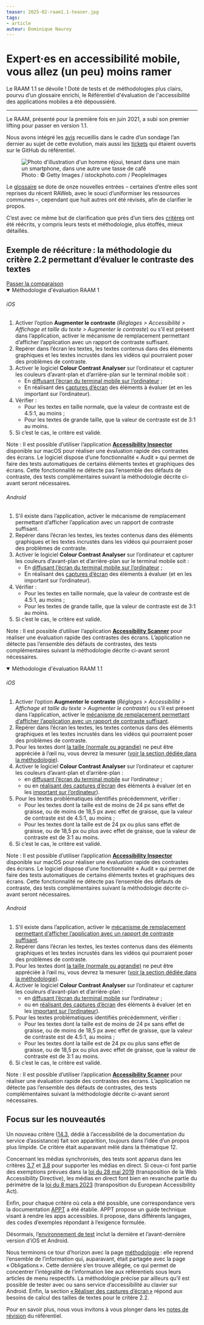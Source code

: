 ```yaml
---
teaser: 2025-02-raam1.1-teaser.jpg
tags:
- article
auteur: Dominique Nauroy
---
```

<hgroup>
 <h1>Expert·es en accessibilité mobile, vous allez (un peu) moins ramer</h1> 
 <p>Le RAAM 1.1 se dévoile ! Doté de tests et de méthodologies plus clairs, pourvu d’un glossaire enrichi, le Référentiel d'évaluation de l'accessibilité des applications mobiles a été dépoussiéré.</p>
</hgroup>
<hr>
<div class="intro"> 
    <p>Le RAAM, présenté pour la première fois en juin 2021, a subi son premier lifting pour passer en version 1.1.</p>
</div> 
<p>Nous avons intégré les <a href="2024-05-06-RAAM-survey.html">avis</a> recueillis dans le cadre d’un sondage l’an dernier au sujet de cette évolution, mais aussi les <a href="https://github.com/accessibility-luxembourg/ReferentielAccessibiliteMobile/issues?q=is%3Aissue%20state%3Aclosed">tickets</a> qui étaient ouverts sur le GitHub du référentiel.</p>
<figure role="group" aria-label="Photo&#8239;: © Getty Images / istockphoto.com / PeopleImages" class="pic"> <img src="../../../../content/fr/news/img/2025-02-raam1.1.jpg" alt="Photo d'illustration d'un homme réjoui, tenant dans une main un smartphone, dans une autre une tasse de café"> <figcaption>Photo&#8239;: © Getty Images / istockphoto.com / PeopleImages</figcaption>
</figure>
<p>Le <a href="/fr/raam1.1/glossaire.html">glossaire</a> se dote de onze nouvelles entrées – certaines d’entre elles sont reprises du récent RAWeb, avec le souci d’uniformiser les ressources communes –, cependant que huit autres ont été révisés, afin de clarifier le propos.</p>
<p>C’est avec ce même but de clarification que près d’un tiers des <a href="/fr/raam1.1/referentiel-technique.html">critères</a> ont été réécrits, y compris leurs tests et méthodologie, plus étoffés, mieux détaillés.</p>

<h2>Exemple de réécriture&#8239;: la méthodologie du critère 2.2 permettant d’évaluer le contraste des textes</h2>

<div class="skip-link" style="position: relative">
<a href="#jump-comparison" class="in-article">Passer la comparaison</a>
</div>
        <div class="accordion sideBySide" style="border:none">
            <div style="border:none">
                <details class="methodo" style="border:none" open=""><summary>Méthodologie d'évaluation RAAM 1</summary><div><h6 id="ios-2">iOS</h6><ol>
                    <li>Activer l’option <strong>Augmenter le contraste</strong> (<em>Réglages &gt; Accessibilité &gt; Affichage et taille du texte &gt; Augmenter le contraste</em>) ou s’il est présent dans l’application, activer le mécanisme de remplacement permettant d’afficher l’application avec un rapport de contraste suffisant.</li>
                    <li>Repérer dans l’écran les textes, les textes contenus dans des éléments graphiques et les textes incrustés dans les vidéos qui pourraient poser des problèmes de contraste.</li>
                    <li>Activer le logiciel <strong lang="en">Colour Contrast Analyser</strong> sur l’ordinateur et capturer les couleurs d’avant-plan et d’arrière-plan sur le terminal mobile soit&nbsp;:
                    <ul>
                    <li>En <a href="/fr/raam1/methodologie.html#diffuser-l-ecran-du-terminal-mobile">diffusant l’écran du terminal mobile sur l’ordinateur</a>&nbsp;;</li>
                    <li>En réalisant des <a href="/fr/raam1/methodologie.html#realiser-des-captures-d-ecran">captures d’écran</a> des éléments à évaluer (et en les important sur l’ordinateur).</li>
                    </ul>
                    </li>
                    <li>Vérifier&nbsp;:
                    <ul>
                    <li>Pour les textes en taille normale, que la valeur de contraste est de 4.5:1, au moins&nbsp;;</li>
                    <li>Pour les textes de grande taille, que la valeur de contraste est de 3:1 au moins.</li>
                    </ul>
                    </li>
                    <li>Si c’est le cas, le critère est validé.</li>
                    </ol><p>Note&nbsp;: Il est possible d’utiliser l’application <strong lang="en"><a href="/fr/raam1/methodologie.html#applications-de-tests">Accessibility Inspector</a></strong> disponible sur macOS pour réaliser une évaluation rapide des contrastes des écrans. Le logiciel dispose d’une fonctionnalité «&nbsp;Audit&nbsp;» qui permet de faire des tests automatiques de certains éléments textes et graphiques des écrans. Cette fonctionnalité ne détecte pas l’ensemble des défauts de contraste, des tests complémentaires suivant la méthodologie décrite ci-avant seront nécessaires.</p><h6 id="android-2">Android</h6><ol>
                    <li>S’il existe dans l’application, activer le mécanisme de remplacement permettant d’afficher l’application avec un rapport de contraste suffisant.</li>
                    <li>Repérer dans l’écran les textes, les textes contenus dans des éléments graphiques et les textes incrustés dans les vidéos qui pourraient poser des problèmes de contraste.</li>
                    <li>Activer le logiciel <strong lang="en">Colour Contrast Analyser</strong> sur l’ordinateur et capturer les couleurs d’avant-plan et d’arrière-plan sur le terminal mobile soit&nbsp;:
                    <ul>
                    <li>En <a href="/fr/raam1/methodologie.html#diffuser-l-ecran-du-terminal-mobile">diffusant l’écran du terminal mobile sur l’ordinateur</a>&nbsp;;</li>
                    <li>En réalisant des <a href="/fr/raam1/methodologie.html#realiser-des-captures-d-ecran">captures d’écran</a> des éléments à évaluer (et en les important sur l’ordinateur).</li>
                    </ul>
                    </li>
                    <li>Vérifier&nbsp;:
                    <ul>
                    <li>Pour les textes en taille normale, que la valeur de contraste est de 4.5:1, au moins&nbsp;;</li>
                    <li>Pour les textes de grande taille, que la valeur de contraste est de 3:1 au moins.</li>
                    </ul>
                    </li>
                    <li>Si c’est le cas, le critère est validé.</li>
                    </ol><p>Note&nbsp;: Il est possible d’utiliser l’application <strong><a href="/fr/raam1/methodologie.html#applications-de-tests">Accessibility Scanner</a></strong> pour réaliser une évaluation rapide des contrastes des écrans. L’application ne détecte pas l’ensemble des défauts de contrastes, des tests complémentaires suivant la méthodologie décrite ci-avant seront nécessaires.</p></div></details>
            </div>
            <div style="border:none">
                <details class="methodo" style="border:none" open=""><summary>Méthodologie d'évaluation RAAM 1.1</summary><div><h6 id="ios-2">iOS</h6><ol>
                    <li>Activer l’option <strong>Augmenter le contraste</strong> (<em>Réglages &gt; Accessibilité &gt; Affichage et taille du texte &gt; Augmenter le contraste</em>) ou s’il est présent dans l’application, activer le <a href="/fr/raam1.1/glossaire.html#mecanisme-qui-permet-d-afficher-un-rapport-de-contraste-conforme">mécanisme de remplacement permettant d’afficher l’application avec un rapport de contraste suffisant</a>.</li>
                    <li>Repérer dans l’écran les textes, les textes contenus dans des éléments graphiques et les textes incrustés dans les vidéos qui pourraient poser des problèmes de contraste.</li>
                    <li>Pour les textes dont <a href="/fr/raam1.1/glossaire.html#contraste-taille-des-textes">la taille (normale ou agrandie)</a> ne peut être appréciée à l’œil nu, vous devrez la mesurer (<a href="/fr/raam1.1/methodologie.html#evaluer-la-taille-d-un-texte">voir la section dédiée dans la méthodologie</a>).</li>
                    <li>Activer le logiciel <strong lang="en">Colour Contrast Analyser</strong> sur l’ordinateur et capturer les couleurs d’avant-plan et d’arrière-plan&nbsp;:
                    <ul>
                    <li>en <a href="/fr/raam1.1/methodologie.html#diffuser-l-ecran-du-terminal-mobile">diffusant l’écran du terminal mobile</a> sur l’ordinateur&nbsp;;</li>
                    <li>ou en <a href="/fr/raam1.1/methodologie.html#realiser-des-captures-d-ecran">réalisant des captures d’écran</a> des éléments à évaluer (et en les <a href="/fr/raam1.1/methodologie.html#importer-des-captures-d-ecrans-sur-l-ordinateur">important sur l’ordinateur</a>).</li>
                    </ul>
                    </li>
                    <li>Pour les textes problématiques identifiés précédemment, vérifier&nbsp;:
                    <ul>
                    <li>Pour les textes dont la taille est de moins de 24 px sans effet de graisse, ou de moins de 18,5 px avec effet de graisse, que la valeur de contraste est de 4.5:1, au moins&nbsp;;</li>
                    <li>Pour les textes dont la taille est de 24 px ou plus sans effet de graisse, ou de 18,5 px ou plus avec effet de graisse, que la valeur de contraste est de 3:1 au moins.</li>
                    </ul>
                    </li>
                    <li>Si c’est le cas, le critère est validé.</li>
                    </ol><p>Note&nbsp;: Il est possible d’utiliser l’application <strong lang="en"><a href="/fr/raam1.1/methodologie.html#applications-de-tests">Accessibility Inspector</a></strong> disponible sur macOS pour réaliser une évaluation rapide des contrastes des écrans. Le logiciel dispose d’une fonctionnalité «&nbsp;Audit&nbsp;» qui permet de faire des tests automatiques de certains éléments textes et graphiques des écrans. Cette fonctionnalité ne détecte pas l’ensemble des défauts de contraste, des tests complémentaires suivant la méthodologie décrite ci-avant seront nécessaires.</p><h6 id="android-2">Android</h6><ol>
                    <li>S’il existe dans l’application, activer le <a href="/fr/raam1.1/glossaire.html#mecanisme-qui-permet-d-afficher-un-rapport-de-contraste-conforme">mécanisme de remplacement permettant d’afficher l’application avec un rapport de contraste suffisant</a>.</li>
                    <li>Repérer dans l’écran les textes, les textes contenus dans des éléments graphiques et les textes incrustés dans les vidéos qui pourraient poser des problèmes de contraste.</li>
                    <li>Pour les textes dont <a href="/fr/raam1.1/glossaire.html#contraste-taille-des-textes">la taille (normale ou agrandie)</a> ne peut être appréciée à l’œil nu, vous devrez la mesurer (<a href="/fr/raam1.1/methodologie.html#evaluer-la-taille-d-un-texte">voir la section dédiée dans la méthodologie</a>).</li>
                    <li>Activer le logiciel <strong lang="en">Colour Contrast Analyser</strong> sur l’ordinateur et capturer les couleurs d’avant-plan et d’arrière-plan&nbsp;:
                    <ul>
                    <li>en <a href="/fr/raam1.1/methodologie.html#diffuser-l-ecran-du-terminal-mobile">diffusant l’écran du terminal mobile</a> sur l’ordinateur&nbsp;;</li>
                    <li>ou en <a href="/fr/raam1.1/methodologie.html#realiser-des-captures-d-ecran">réalisant des captures d’écran</a> des éléments à évaluer (et en les <a href="/fr/raam1.1/methodologie.html#importer-des-captures-d-ecrans-sur-l-ordinateur">important sur l’ordinateur</a>).</li>
                    </ul>
                    </li>
                    <li>Pour les textes problématiques identifiés précédemment, vérifier&nbsp;:
                    <ul>
                    <li>Pour les textes dont la taille est de moins de 24 px sans effet de graisse, ou de moins de 18,5 px avec effet de graisse, que la valeur de contraste est de 4.5:1, au moins&nbsp;;</li>
                    <li>Pour les textes dont la taille est de 24 px ou plus sans effet de graisse, ou de 18,5 px ou plus avec effet de graisse, que la valeur de contraste est de 3:1 au moins.</li>
                    </ul>
                    </li>
                    <li>Si c’est le cas, le critère est validé.</li>
                    </ol><p>Note&nbsp;: Il est possible d’utiliser l’application <strong><a href="/fr/raam1.1/methodologie.html#applications-de-tests">Accessibility Scanner</a></strong> pour réaliser une évaluation rapide des contrastes des écrans. L’application ne détecte pas l’ensemble des défauts de contrastes, des tests complémentaires suivant la méthodologie décrite ci-avant seront nécessaires.</p></div></details>
            </div>
        </div>

<h2 id="jump-comparison">Focus sur les nouveautés</h2>
<p>Un nouveau critère (<a href="/fr/raam1.1/referentiel-technique.html#crit-14-3">14.3</a>, dédié à l’accessibilité de la documentation du service d’assistance) fait son apparition, toujours dans l’idée d’un propos plus limpide. Ce critère était auparavant mêlé dans la thématique 12.</p>
<p>Concernant les médias synchronisés, des tests sont apparus dans les critères <a href="/fr/raam1.1/referentiel-technique.html#crit-3-7">3.7</a> et <a href="/fr/raam1.1/referentiel-technique.html#crit-3-8">3.8</a> pour supporter les médias en direct. Si ceux-ci font partie des exemptions prévues dans la <a href="https://legilux.public.lu/eli/etat/leg/loi/2019/05/28/a373/jo">loi du 28 mai 2019</a> (transposition de la <span lang="en">Web Accessibility Directive</span>), les médias en direct font bien en revanche partie du périmètre de la <a href="https://legilux.public.lu/eli/etat/leg/loi/2023/03/08/a133/jo">loi du 8 mars 2023</a> (transposition du <span lang="en">European Accessibility Act</span>).</p>
<p>Enfin, pour chaque critère où cela a été possible, une correspondance vers la documentation <a href="https://appt.org/en/guidelines/wcag/">APPT</a> a été établie. APPT propose un guide technique visant à rendre les apps accessibles. Il propose, dans différents langages, des codes d’exemples répondant à l’exigence formulée.</p>
<p>Désormais, l’<a href="/fr/raam1.1/environnement.html">environnement de test</a> inclut la dernière et l’avant-dernière version d’iOS et Android.</p>
<p>Nous terminons ce tour d’horizon avec la page <a href="/fr/raam1.1/methodologie.html">méthodologie</a>&#8239;: elle reprend l’ensemble de l’information qui, auparavant, était partagée avec la page «&#8239;Obligations&#8239;». Cette dernière s’en trouve allégée, ce qui permet de concentrer l’intégralité de l’information liée aux référentiels sous leurs articles de menu respectifs. La méthodologie précise par ailleurs qu’il est possible de tester avec ou sans service d’accessibilité au clavier sur Android. Enfin, la section <a href="/fr/raam1.1/methodologie.html#realiser-des-captures-d-ecran">«&#8239;Réaliser des captures d’écran&#8239;»</a> répond aux besoins de calcul des tailles de textes pour le critère 2.2.</p>
<p>Pour en savoir plus, nous vous invitons à vous plonger dans les <a href="/fr/raam1.1/notes-revision.html">notes de révision</a> du référentiel.</p>